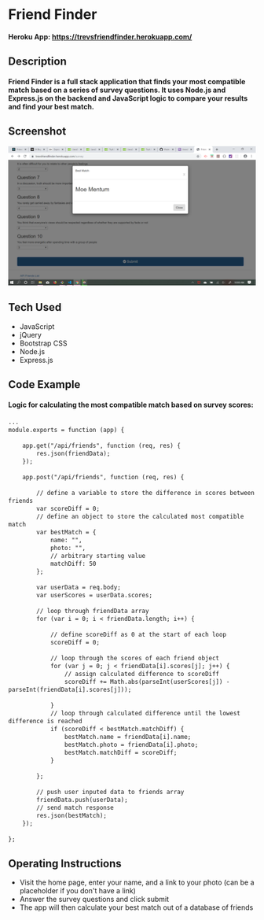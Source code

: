 # Friend Finder

#### Heroku App: https://trevsfriendfinder.herokuapp.com/

## Description

#### Friend Finder is a full stack application that finds your most compatible match based on a series of survey questions. It uses Node.js and Express.js on the backend and JavaScript logic to compare your results and find your best match.

## Screenshot

![Survey Screenshot](/app/public/assets/Screenshot.png)

## Tech Used

* JavaScript
* jQuery
* Bootstrap CSS
* Node.js
* Express.js

## Code Example

#### Logic for calculating the most compatible match based on survey scores:

```
...
module.exports = function (app) {

    app.get("/api/friends", function (req, res) {
        res.json(friendData);
    });

    app.post("/api/friends", function (req, res) {

        // define a variable to store the difference in scores between friends
        var scoreDiff = 0;
        // define an object to store the calculated most compatible match
        var bestMatch = {
            name: "",
            photo: "",
            // arbitrary starting value 
            matchDiff: 50
        };

        var userData = req.body;
        var userScores = userData.scores;

        // loop through friendData array
        for (var i = 0; i < friendData.length; i++) {

            // define scoreDiff as 0 at the start of each loop
            scoreDiff = 0;

            // loop through the scores of each friend object
            for (var j = 0; j < friendData[i].scores[j]; j++) {
                // assign calculated difference to scoreDiff
                scoreDiff += Math.abs(parseInt(userScores[j]) - parseInt(friendData[i].scores[j]));
                
            }
            // loop through calculated difference until the lowest difference is reached
            if (scoreDiff < bestMatch.matchDiff) {
                bestMatch.name = friendData[i].name;
                bestMatch.photo = friendData[i].photo;
                bestMatch.matchDiff = scoreDiff;
            }
            
        };

        // push user inputed data to friends array
        friendData.push(userData);
        // send match response
        res.json(bestMatch);
    });

};
```

## Operating Instructions

* Visit the home page, enter your name, and a link to your photo (can be a placeholder if you don't have a link)
* Answer the survey questions and click submit 
* The app will then calculate your best match out of a database of friends
